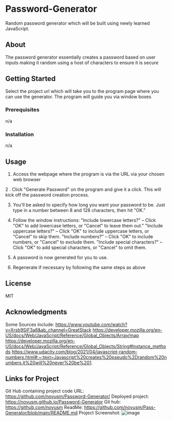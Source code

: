 # Password-Generator
Random password generator which will be built using newly learned JavaScript.

## About

The password generator essentially creates a password based on user inputs making it random using a host of characters to ensure it is secure

## Getting Started

Select the project url which will take you to the program page where you can use the generator. The program will guide you via window boxes

### Prerequisites

n/a

### Installation

n/a

## Usage

1. Access the webpage where the program is via the URL via your chosen web browser

2 . Click "Generate Password" on the program and give it a click. This will kick off the password creation process.

3. You'll be asked to specify how long you want your password to be. Just type in a number between 8 and 128 characters, then hit "OK."

4. Follow the window instructions:
"Include lowercase letters?" – Click "OK" to add lowercase letters, or "Cancel" to leave them out."
"Include uppercase letters?" – Click "OK" to include uppercase letters, or "Cancel" to skip them.
"Include numbers?" – Click "OK" to include numbers, or "Cancel" to exclude them.
"Include special characters?" – Click "OK" to add special characters, or "Cancel" to omit them.
5. A password is now generated for you to use.
6. Regenerate if necessary by following the same steps as above

## License

MIT

## Acknowledgments

Some Sources include:
https://www.youtube.com/watch?v=Xrsb9SiF3a8&ab_channel=GreatStack
https://developer.mozilla.org/en-US/docs/Web/JavaScript/Reference/Global_Objects/Array/map
https://developer.mozilla.org/en-US/docs/Web/JavaScript/Reference/Global_Objects/String#Instance_methods
https://www.udacity.com/blog/2021/04/javascript-random-numbers.html#:~:text=Javascript%20creates%20pseudo%2Drandom%20numbers,it%20will%20never%20be%201.

## Links for Project
Git Hub containing project code URL: https://github.com/novusm/Password-Generator/ 
Deployed project: https://novusm.github.io/Password-Generator 
Git hub: https://github.com/novusm 
ReadMe: https://github.com/novusm/Pass-Generator/blob/main/README.md
Project Screenshot: ![image](https://github.com/novusm/Password-Generator/assets/126507510/864dd961-b530-45f2-bf36-8582abfb6b7a)







